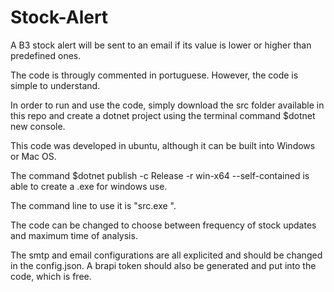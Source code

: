 # Stock-Alert
A B3 stock alert will be sent to an email if its value is lower or higher than predefined ones.

The code is througly commented in portuguese. However, the code is simple to understand.

In order to run and use the code, simply download the src folder available in this repo and create a dotnet project using the terminal command $dotnet new console.

This code was developed in ubuntu, although it can be built into Windows or Mac OS.

The command $dotnet publish -c Release -r win-x64 --self-contained is able to create a .exe for windows use.

The command line to use it is "src.exe <STOCK-SYMBOL> <SELL-VALUE> <BUY-VALUE>".

The code can be changed to choose between frequency of stock updates and maximum time of analysis.

The smtp and email configurations are all explicited and should be changed in the config.json. A brapi token should also be generated and put into the code, which is free.
